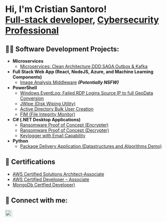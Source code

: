 <h1>Hi, I'm Cristian Santoro! <br/><a href="https://github.com/identikit">Full-stack developer</a>, <a href="https://www.linkedin.com/in/joshmadakor/">Cybersecurity Professional</a> </h1>

<h2>👨‍💻 Software Development Projects:</h2>

- <b>Microservices</b>
  - [Microservices: Clean Architecture,DDD,SAGA,Outbox & Kafka](https://github.com/joshmadakor1/Algorithms-Practice)
- <b>Full Stack Web App (React, NodeJS, Azure, and Machine Learning Components)</b>
  - [Image Analysis Middleware](https://github.com/joshmadakor1/4chan-Image-Analysis-Middleware-C964) <b><i>(Potentially NSFW)</b></i>
- <b>PowerShell</b>
  - [Windows EventLog: Failed RDP Logins Source IP to full GeoData Conversion](https://github.com/joshmadakor1/Sentinel-Lab)
  - [JWipe (Disk Wiping Utility)](https://github.com/joshmadakor1/Jwipe.PowerShell)
  - [Active Directory Bulk User Creation](https://github.com/joshmadakor1/AD_PS)
  - [FIM (File Integrity Monitor)](https://github.com/joshmadakor1/PowerShell-Integrity-FIM)
- <b>C# (.NET Desktop Applications)</b>
  - [Ransomware Proof of Concept (Encrypter)](https://github.com/joshmadakor1/EncrypterPOC)
  - [Ransomware Proof of Concept (Decrypter)](https://github.com/joshmadakor1/DecrypterPOC)
  - [Keylogger with Email Capability](https://github.com/joshmadakor1/Key-Logger-With-Email)
- <b>Python</b>
  - [Package Delivery Application (Datastructures and Algorithms Demo)](https://github.com/joshmadakor1/Package-Delivery-Pathfinding-Algorithm)

<h2>📕 Certifications</h2>

- [AWS Certified Solutions Architect-Associate](https://www.credly.com/badges/848d1fc0-9a47-4f52-8ebb-a518252658fe/public_url)
- [AWS Certified Developer – Associate](https://www.credly.com/badges/5c4fc4cc-9ea8-41d5-84d6-905366724bb5/public_url)
- [MongoDb Certfied Developer)](https://www.credly.com/badges/fc8437f1-e424-4320-8184-ff103231047d/public_url)

<h2> 🤳 Connect with me:</h2>

[<img align="left" alt="JoshMadakor | LinkedIn" width="22px" src="https://cdn.jsdelivr.net/npm/simple-icons@v3/icons/linkedin.svg" />][linkedin]

[linkedin]: https://www.linkedin.com/in/antonino-cristian-santoro-417697119

<!--
**joshmadakor1/joshmadakor1** is a ✨ _special_ ✨ repository because its `README.md` (this file) appears on your GitHub profile.

Here are some ideas to get you started:

- 🔭 I’m currently working on ...
- 🌱 I’m currently learning ...
- 👯 I’m looking to collaborate on ...
- 🤔 I’m looking for help with ...
- 💬 Ask me about ...
- 📫 How to reach me: ...
- 😄 Pronouns: ...
- ⚡ Fun fact: ...
-->
